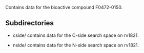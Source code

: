 Contains data for the bioactive compound F0472-0150.

## Subdirectories

- cside/ contains data for the C-side search space on rv1821.

- nside/ contains data for the N-side search space on rv1821.


